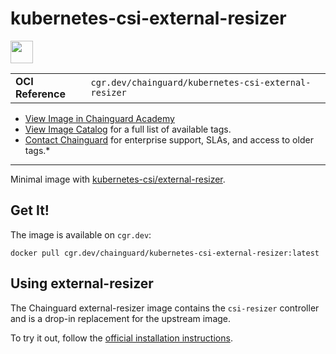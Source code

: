 <!--monopod:start-->
# kubernetes-csi-external-resizer

<!--url:start-->
<a href="https://github.com/kubernetes-csi/external-resizer">
<!--logo:start-->
  <img src="https://storage.googleapis.com/chainguard-academy/logos/kubernetes-csi-external-resizer/logo.svg" width="36px" height="36px" />
<!--logo:end-->
</a>
<!--url:end-->

| | |
| - | - |
| **OCI Reference** | `cgr.dev/chainguard/kubernetes-csi-external-resizer` |

* [View Image in Chainguard Academy](https://edu.chainguard.dev/chainguard/chainguard-images/reference/kubernetes-csi-external-resizer/overview/)
* [View Image Catalog](https://console.enforce.dev/images/catalog) for a full list of available tags.
* [Contact Chainguard](https://www.chainguard.dev/chainguard-images) for enterprise support, SLAs, and access to older tags.*
---
<!--monopod:end-->

<!--overview:start-->
Minimal image with [kubernetes-csi/external-resizer](https://github.com/kubernetes-csi/external-resizer).
<!--overview:end-->

<!--getting:start-->
## Get It!
The image is available on `cgr.dev`:

```
docker pull cgr.dev/chainguard/kubernetes-csi-external-resizer:latest
```
<!--getting:end-->

<!--body:start-->
## Using external-resizer

The Chainguard external-resizer image contains the `csi-resizer` controller and is a drop-in replacement for the upstream image.

To try it out, follow the [official installation
instructions](https://github.com/kubernetes-csi/external-resizer/blob/master/README.md#usage).
<!--body:end-->

